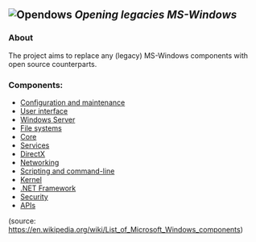 ![Opendows](http://www.forart.it/progetti/Opendows/logo.png)
*Opening legacies MS-Windows*
---
### About 
The project aims to replace any (legacy) MS-Windows components with open source counterparts.

### Components:
- [Configuration and maintenance]()
- [User interface]()
- [Windows Server]()
- [File systems]()
- [Core]()
- [Services]()
- [DirectX]()
- [Networking]()
- [Scripting and command-line]()
- [Kernel]()
- [.NET Framework]()
- [Security]()
- [APIs]()

(source: https://en.wikipedia.org/wiki/List_of_Microsoft_Windows_components)
